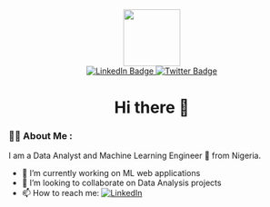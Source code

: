 <div id="header" align="center">
  <img src="https://media1.giphy.com/media/g06HKnMmtK1aXurndU/giphy.gif" width="100"/>
  
  <div id="badges">
  <a href="https://www.linkedin.com/in/samuel-aderemi/">
    <img src="https://img.shields.io/badge/LinkedIn-blue?style=for-the-badge&logo=linkedin&logoColor=white" alt="LinkedIn Badge"/>
  </a>
  
  <a href="https://twitter.com/justRemy_">
    <img src="https://img.shields.io/badge/Twitter-blue?style=for-the-badge&logo=twitter&logoColor=white" alt="Twitter Badge"/>
  </a>
</div>
<h1> Hi there 👋 </h1>
</div>

### :man_technologist: About Me :


I am a Data Analyst and Machine Learning Engineer :crystal_ball: from Nigeria.
- 🔭 I’m currently working on ML web applications
- 👯 I’m looking to collaborate on Data Analysis projects
- 📫 How to reach me: [![LinkedIn](https://img.shields.io/badge/LinkedIn-%230077B5.svg?logo=linkedin&logoColor=white)](https://www.linkedin.com/in/samuel-aderemi)


